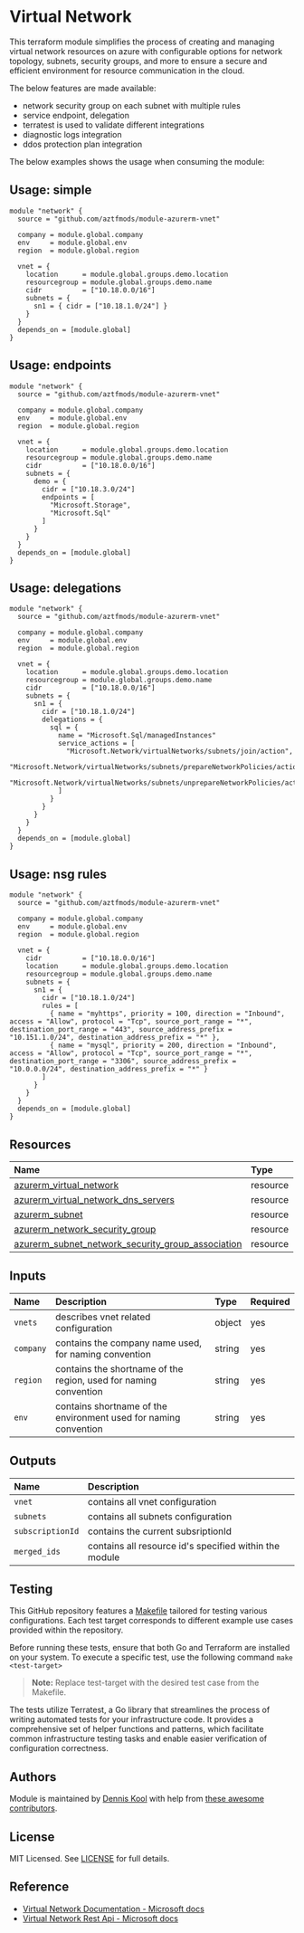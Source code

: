 # Virtual Network

This terraform module simplifies the process of creating and managing virtual network resources on azure with configurable options for network topology, subnets, security groups, and more to ensure a secure and efficient environment for resource communication in the cloud.

The below features are made available:

- network security group on each subnet with multiple rules
- service endpoint, delegation
- terratest is used to validate different integrations
- diagnostic logs integration
- ddos protection plan integration

The below examples shows the usage when consuming the module:

## Usage: simple

```hcl
module "network" {
  source = "github.com/aztfmods/module-azurerm-vnet"

  company = module.global.company
  env     = module.global.env
  region  = module.global.region

  vnet = {
    location      = module.global.groups.demo.location
    resourcegroup = module.global.groups.demo.name
    cidr          = ["10.18.0.0/16"]
    subnets = {
      sn1 = { cidr = ["10.18.1.0/24"] }
    }
  }
  depends_on = [module.global]
}
```

## Usage: endpoints

```hcl
module "network" {
  source = "github.com/aztfmods/module-azurerm-vnet"

  company = module.global.company
  env     = module.global.env
  region  = module.global.region

  vnet = {
    location      = module.global.groups.demo.location
    resourcegroup = module.global.groups.demo.name
    cidr          = ["10.18.0.0/16"]
    subnets = {
      demo = {
        cidr = ["10.18.3.0/24"]
        endpoints = [
          "Microsoft.Storage",
          "Microsoft.Sql"
        ]
      }
    }
  }
  depends_on = [module.global]
}
```

## Usage: delegations

```hcl
module "network" {
  source = "github.com/aztfmods/module-azurerm-vnet"

  company = module.global.company
  env     = module.global.env
  region  = module.global.region

  vnet = {
    location      = module.global.groups.demo.location
    resourcegroup = module.global.groups.demo.name
    cidr          = ["10.18.0.0/16"]
    subnets = {
      sn1 = {
        cidr = ["10.18.1.0/24"]
        delegations = {
          sql = {
            name = "Microsoft.Sql/managedInstances"
            service_actions = [
              "Microsoft.Network/virtualNetworks/subnets/join/action",
              "Microsoft.Network/virtualNetworks/subnets/prepareNetworkPolicies/action",
              "Microsoft.Network/virtualNetworks/subnets/unprepareNetworkPolicies/action",
            ]
          }
        }
      }
    }
  }
  depends_on = [module.global]
}
```

## Usage: nsg rules

```hcl
module "network" {
  source = "github.com/aztfmods/module-azurerm-vnet"

  company = module.global.company
  env     = module.global.env
  region  = module.global.region

  vnet = {
    cidr          = ["10.18.0.0/16"]
    location      = module.global.groups.demo.location
    resourcegroup = module.global.groups.demo.name
    subnets = {
      sn1 = {
        cidr = ["10.18.1.0/24"]
        rules = [
          { name = "myhttps", priority = 100, direction = "Inbound", access = "Allow", protocol = "Tcp", source_port_range = "*", destination_port_range = "443", source_address_prefix = "10.151.1.0/24", destination_address_prefix = "*" },
          { name = "mysql", priority = 200, direction = "Inbound", access = "Allow", protocol = "Tcp", source_port_range = "*", destination_port_range = "3306", source_address_prefix = "10.0.0.0/24", destination_address_prefix = "*" }
        ]
      }
    }
  }
  depends_on = [module.global]
}
```

## Resources

| Name | Type |
| :-- | :-- |
| [azurerm_virtual_network](https://registry.terraform.io/providers/hashicorp/azurerm/latest/docs/resources/virtual_network) | resource |
| [azurerm_virtual_network_dns_servers](https://registry.terraform.io/providers/hashicorp/azurerm/latest/docs/resources/virtual_network_dns_servers) | resource |
| [azurerm_subnet](https://registry.terraform.io/providers/hashicorp/azurerm/latest/docs/resources/subnet) | resource |
| [azurerm_network_security_group](https://registry.terraform.io/providers/hashicorp/azurerm/latest/docs/resources/network_security_group) | resource |
| [azurerm_subnet_network_security_group_association](https://registry.terraform.io/providers/hashicorp/azurerm/latest/docs/resources/subnet_network_security_group_association) | resource |

## Inputs

| Name | Description | Type | Required |
| :-- | :-- | :-- | :-- |
| `vnets` | describes vnet related configuration | object | yes |
| `company` | contains the company name used, for naming convention | string | yes |
| `region` | contains the shortname of the region, used for naming convention | string | yes |
| `env` | contains shortname of the environment used for naming convention | string | yes |

## Outputs

| Name | Description |
| :-- | :-- |
| `vnet` | contains all vnet configuration |
| `subnets` | contains all subnets configuration |
| `subscriptionId` | contains the current subsriptionId |
| `merged_ids` | contains all resource id's specified within the module |

## Testing
This GitHub repository features a [Makefile](./Makefile) tailored for testing various configurations. Each test target corresponds to different example use cases provided within the repository.

Before running these tests, ensure that both Go and Terraform are installed on your system. To execute a specific test, use the following command ```make <test-target>```
> **Note:** Replace test-target with the desired test case from the Makefile.

The tests utilize Terratest, a Go library that streamlines the process of writing automated tests for your infrastructure code. It provides a comprehensive set of helper functions and patterns, which facilitate common infrastructure testing tasks and enable easier verification of configuration correctness.

## Authors

Module is maintained by [Dennis Kool](https://github.com/dkooll) with help from [these awesome contributors](https://github.com/aztfmods/module-azurerm-vnet/graphs/contributors).

## License

MIT Licensed. See [LICENSE](https://github.com/aztfmods/module-azurerm-vnet/blob/main/LICENSE) for full details.

## Reference

- [Virtual Network Documentation - Microsoft docs](https://learn.microsoft.com/en-us/azure/virtual-network/)
- [Virtual Network Rest Api - Microsoft docs](https://learn.microsoft.com/en-us/rest/api/virtual-network/)